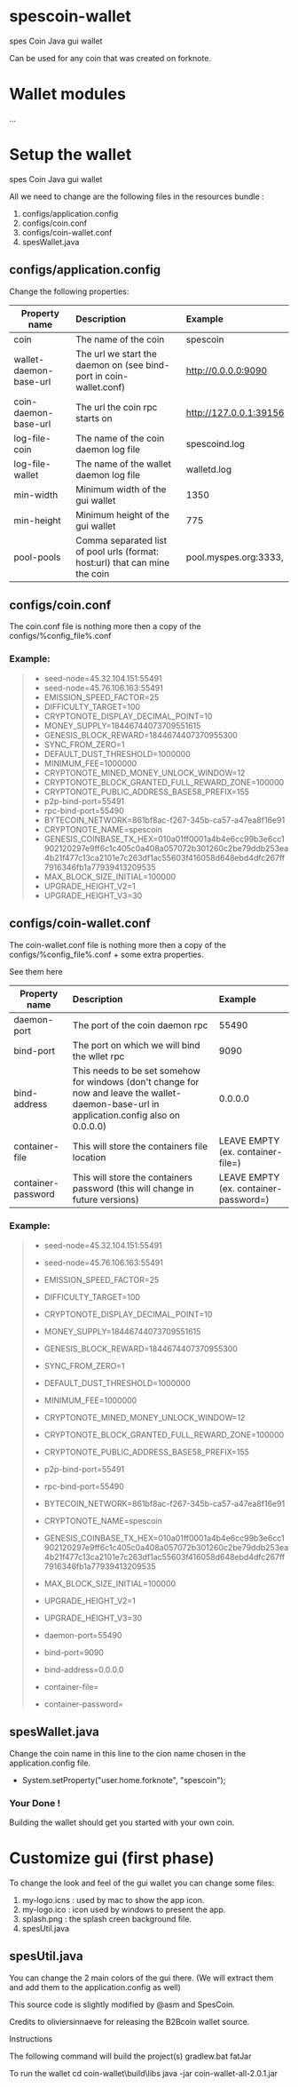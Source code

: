 # spescoin-wallet
spes Coin Java gui wallet

Can be used for any coin that was created on forknote.

# Wallet modules
...

# Setup the wallet
spes Coin Java gui wallet

All we need to change are the following files in the resources bundle :

1. configs/application.config
2. configs/coin.conf
3. configs/coin-wallet.conf
4. spesWallet.java

## configs/application.config
  
Change the following properties:

| Property name | Description   | Example  |
| ------------- |:------------- |:-------- |
| coin      | The name of the coin | spescoin    |
| wallet-daemon-base-url | The url we start the daemon on (see bind-port in coin-wallet.conf) | http://0.0.0.0:9090 |
| coin-daemon-base-url | The url the coin rpc starts on | http://127.0.0.1:39156 |
| log-file-coin | The name of the coin daemon log file | spescoind.log |
| log-file-wallet | The name of the wallet daemon log file | walletd.log |
| min-width | Minimum width of the gui wallet | 1350 |
| min-height | Minimum height of the gui wallet | 775 |
| pool-pools | Comma separated list of pool urls (format: host:url) that can mine the coin | pool.myspes.org:3333, |

## configs/coin.conf

The coin.conf file is nothing more then a copy of the configs/%config_file%.conf

### Example:

> * seed-node=45.32.104.151:55491
> * seed-node=45.76.106.163:55491
> * EMISSION_SPEED_FACTOR=25
> * DIFFICULTY_TARGET=100
> * CRYPTONOTE_DISPLAY_DECIMAL_POINT=10
> * MONEY_SUPPLY=18446744073709551615
> * GENESIS_BLOCK_REWARD=1844674407370955300
> * SYNC_FROM_ZERO=1
> * DEFAULT_DUST_THRESHOLD=1000000
> * MINIMUM_FEE=1000000
> * CRYPTONOTE_MINED_MONEY_UNLOCK_WINDOW=12
> * CRYPTONOTE_BLOCK_GRANTED_FULL_REWARD_ZONE=100000
> * CRYPTONOTE_PUBLIC_ADDRESS_BASE58_PREFIX=155
> * p2p-bind-port=55491
> * rpc-bind-port=55490
> * BYTECOIN_NETWORK=861bf8ac-f267-345b-ca57-a47ea8f16e91
> * CRYPTONOTE_NAME=spescoin
> * GENESIS_COINBASE_TX_HEX=010a01ff0001a4b4e6cc99b3e6cc1902120297e9ff6c1c405c0a408a057072b301260c2be79ddb253ea4b21f477c13ca2101e7c263df1ac55603f416058d648ebd4dfc267ff7916346fb1a77939413209535
> * MAX_BLOCK_SIZE_INITIAL=100000
> * UPGRADE_HEIGHT_V2=1
> * UPGRADE_HEIGHT_V3=30

## configs/coin-wallet.conf

The coin-wallet.conf file is nothing more then a copy of the configs/%config_file%.conf + some extra properties.

See them here

| Property name | Description   | Example  |
| ------------- |:------------- |:-------- |
| daemon-port  | The port of the coin daemon rpc | 55490 |
| bind-port | The port on which we will bind the wllet rpc | 9090 |
| bind-address | This needs to be set somehow for windows (don't change for now and leave the wallet-daemon-base-url in application.config also on 0.0.0.0) | 0.0.0.0 |
| container-file | This will store the containers file location | LEAVE EMPTY (ex. container-file=) |
| container-password | This will store the containers password (this will change in future versions) | LEAVE EMPTY (ex. container-password=) |

### Example:

> * seed-node=45.32.104.151:55491
> * seed-node=45.76.106.163:55491
> * EMISSION_SPEED_FACTOR=25
> * DIFFICULTY_TARGET=100
> * CRYPTONOTE_DISPLAY_DECIMAL_POINT=10
> * MONEY_SUPPLY=18446744073709551615
> * GENESIS_BLOCK_REWARD=1844674407370955300
> * SYNC_FROM_ZERO=1
> * DEFAULT_DUST_THRESHOLD=1000000
> * MINIMUM_FEE=1000000
> * CRYPTONOTE_MINED_MONEY_UNLOCK_WINDOW=12
> * CRYPTONOTE_BLOCK_GRANTED_FULL_REWARD_ZONE=100000
> * CRYPTONOTE_PUBLIC_ADDRESS_BASE58_PREFIX=155
> * p2p-bind-port=55491
> * rpc-bind-port=55490
> * BYTECOIN_NETWORK=861bf8ac-f267-345b-ca57-a47ea8f16e91
> * CRYPTONOTE_NAME=spescoin
> * GENESIS_COINBASE_TX_HEX=010a01ff0001a4b4e6cc99b3e6cc1902120297e9ff6c1c405c0a408a057072b301260c2be79ddb253ea4b21f477c13ca2101e7c263df1ac55603f416058d648ebd4dfc267ff7916346fb1a77939413209535
> * MAX_BLOCK_SIZE_INITIAL=100000
> * UPGRADE_HEIGHT_V2=1
> * UPGRADE_HEIGHT_V3=30
> * daemon-port=55490
> * bind-port=9090
> * bind-address=0.0.0.0
>
> * container-file=
> * container-password=

## spesWallet.java

Change the coin name in this line to the cion name chosen in the application.config file. 

* System.setProperty("user.home.forknote", "spescoin");


### Your Done !
Building the wallet should get you started with your own coin.


# Customize gui (first phase)

To change the look and feel of the gui wallet you can change some files:

1. my-logo.icns : used by mac to show the app icon.
2. my-logo.ico : icon used by windows to present the app.
3. splash.png : the splash creen background file.
4. spesUtil.java

## spesUtil.java

You can change the 2 main colors of the gui there. (We will extract them and add them to the application.config as well)

This source code is slightly modified by @asm and SpesCoin.

Credits to oliviersinnaeve for releasing the B2Bcoin wallet source.

Instructions

The following command will build the project(s)
  gradlew.bat fatJar

To run the wallet
  cd coin-wallet\build\libs
  java -jar coin-wallet-all-2.0.1.jar